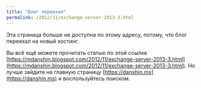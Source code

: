 ```yaml
---
title: "Блог переехал"
permalink: /2012/11/exchange-server-2013-3.html
---
```

Эта страница больше не доступна по этому адресу, потому, что блог переехал на новый хостинг.

Вы всё ещё можете прочитать статью по этой ссылке [https://mdanshin.blogspot.com/2012/11/exchange-server-2013-3.html](https://mdanshin.blogspot.com/2012/11/exchange-server-2013-3.html). Но лучше зайдите на главную страницу [https://danshin.ms](https://danshin.ms) и воспользуйтесь поиском.